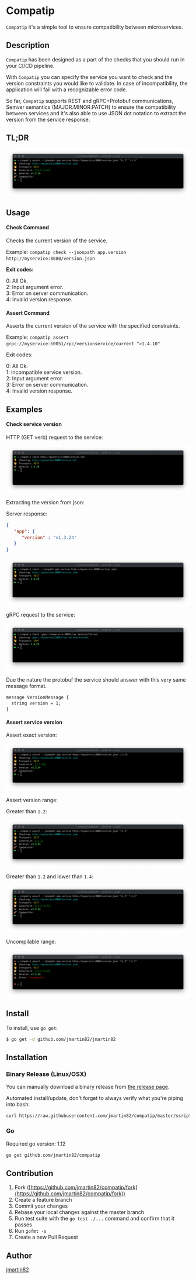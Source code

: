 # Compatip

`Compatip` it's a simple tool to ensure compatibility between microservices.

## Description

`Compatip` has been designed as a part of the checks that you should run in your CI/CD pipeline.

With `Compatip` you can specify the service you want to check and the version constraints you would like to validate. In case of incompatibility, the application will fail with a recognizable error code.

So far, `Compatip` supports REST and gRPC+Protobuf communications, Semver semantics (MAJOR.MINOR.PATCH) to ensure the compatibility between services and it's also able to use JSON dot notation to extract the version from the service response.

## TL;DR

![CMD assert version](doc/assert_gt_lt.jpg)

## Usage
    
#### Check Command

Checks the current version of the service.

Example:
`compatip check --jsonpath app.version http://myservice:8080/version.json`

**Exit codes:**

0: All Ok.<br>
2: Input argument error.<br>
3: Error on server communication.<br>
4: Invalid version response.<br>

#### Assert Command

Asserts the current version of the service with the specified constraints.

Example:
`compatip assert grpc://myservice:50051/rpc/versionservice/current ">1.4.10"`

Exit codes:

0: All Ok. <br>
1: Incompatible service version.<br>
2: Input argument error.<br>
3: Error on server communication.<br>
4: Invalid version response.<br>

## Examples

#### Check service version

HTTP (GET verb) request to the service:

![CMD check version](doc/check_txt.jpg)

Extracting the version from json:

Server response:
```json
{
   "app": {
      "version" : "v1.3.24"
   }
}
```

![CMD check version](doc/check_json.jpg)

gRPC request to the service:

![CMD check version](doc/check_grpc.jpg)


Due the nature the protobuf the service should answer with this very same message format.

```protoc
message VersionMessage {
  string version = 1;
}
```

#### Assert service version

Assert exact version:

![CMD assert version](doc/assert_match.jpg)

Assert version range:

Greater than `1.2`:

![CMD assert version](doc/assert_gt.jpg)

Greater than `1.2` and lower than `1.4`:

![CMD assert version](doc/assert_gt_lt.jpg)

Uncompilable range:

![CMD assert version](doc/assert_gt_lt_error.jpg)


## Install

To install, use `go get`:

```bash
$ go get -d github.com/jmartin82/jmartin82
```

## Installation

### Binary Release (Linux/OSX)

You can manually download a binary release from [the release page](https://github.com/jmartin82/compatip/releases).

Automated install/update, don't forget to always verify what you're piping into bash:

```sh
curl https://raw.githubusercontent.com/jmartin82/compatip/master/scripts/install_compatip.sh | bash
```

### Go

Required go version: 1.12

```sh
go get github.com/jmartin82/compatip
```


## Contribution

1. Fork ([https://github.com/jmartin82/compatip/fork](https://github.com/jmartin82/compatip/fork))
1. Create a feature branch
1. Commit your changes
1. Rebase your local changes against the master branch
1. Run test suite with the `go test ./...` command and confirm that it passes
1. Run `gofmt -s`
1. Create a new Pull Request

## Author

[jmartin82](https://github.com/jmartin82)

